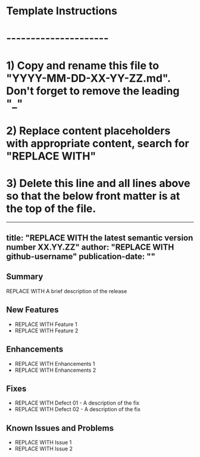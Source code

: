 # Template Instructions
# ---------------------
# 1) Copy and rename this file to "YYYY-MM-DD-XX-YY-ZZ.md". Don't forget to remove the leading "_" 
# 2) Replace content placeholders with appropriate content, search for "REPLACE WITH"
# 3) Delete this line and all lines above so that the below front matter is at the top of the file.
---
title: "REPLACE WITH the latest semantic version number XX.YY.ZZ"
author: "REPLACE WITH github-username"
publication-date: "<YYYY-MM-DD>"
---

## Summary

REPLACE WITH A brief description of the release

## New Features

- REPLACE WITH Feature 1
- REPLACE WITH Feature 2

## Enhancements

- REPLACE WITH Enhancements 1
- REPLACE WITH Enhancements 2

## Fixes

- REPLACE WITH Defect 01 - A description of the fix
- REPLACE WITH Defect 02 - A description of the fix

## Known Issues and Problems

- REPLACE WITH Issue 1
- REPLACE WITH Issue 2

